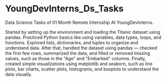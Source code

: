# YoungDevInterns_Ds_Tasks
Data Science Tasks of 01 Month Remote Internship At YoungDevInterns.

Started by setting up the environment and loading the Titanic dataset using pandas. Practiced Python basics like using variables, data types, loops, and functions. Explored lists, dictionaries, and tuples to organize and understand data. After that, handled the dataset using pandas — checked the first few rows, summarized the data, and filled or removed missing values, such as those in the "Age" and "Embarked" columns. Finally, created simple visualizations using matplotlib and seaborn, such as line plots, bar charts, scatter plots, histograms, and boxplots to understand the data visually.

